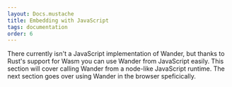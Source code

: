 ```yaml
---
layout: Docs.mustache
title: Embedding with JavaScript
tags: documentation
order: 6
---
```


There currently isn't a JavaScript implementation of Wander, but thanks to Rust's support for Wasm you can use Wander from JavaScript easily.
This section will cover calling Wander from a node-like JavaScript runtime.
The next section goes over using Wander in the browser speficically.

